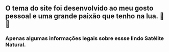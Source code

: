 ## O tema do site foi desenvolvido ao meu gosto pessoal e uma grande paixão que tenho na lua. 💛🌙
### Apenas algumas informações legais sobre essse lindo Satélite Natural.
